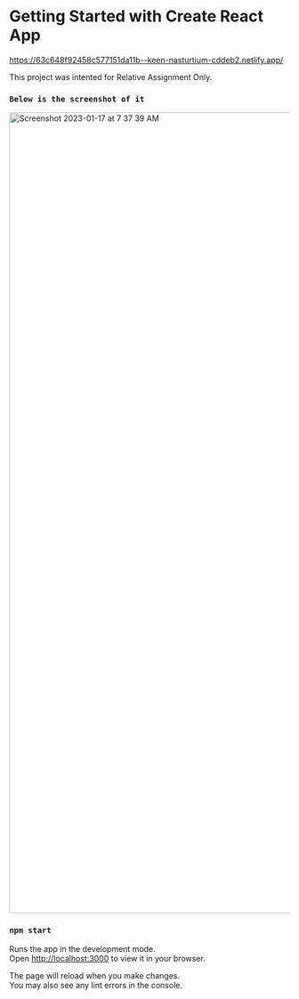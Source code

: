 # Getting Started with Create React App

https://63c648f92458c577151da11b--keen-nasturtium-cddeb2.netlify.app/

This project was intented for Relative Assignment Only.

### `Below is the screenshot of it`

<img width="1440" alt="Screenshot 2023-01-17 at 7 37 39 AM" src="https://user-images.githubusercontent.com/47416168/212794271-fcd944e9-b613-481e-b665-686c670b0e2e.png">

### `npm start`

Runs the app in the development mode.\
Open [http://localhost:3000](http://localhost:3000) to view it in your browser.

The page will reload when you make changes.\
You may also see any lint errors in the console.




